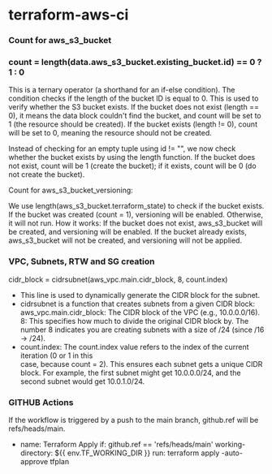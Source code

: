 # terraform-aws-ci


### Count for aws_s3_bucket ###

###   count = length(data.aws_s3_bucket.existing_bucket.id) == 0 ? 1 : 0  ###

This is a ternary operator (a shorthand for an if-else condition).
The condition checks if the length of the bucket ID is equal to 0. This is used to verify whether the S3 bucket exists.
If the bucket does not exist (length == 0), it means the data block couldn't find the bucket, and count will be set to 1 (the resource should be created).
If the bucket exists (length != 0), count will be set to 0, meaning the resource should not be created.

Instead of checking for an empty tuple using id != "", we now check whether the bucket exists by using the length function. If the bucket does not exist, count will be 1 (create the bucket); if it exists, count will be 0 (do not create the bucket).

Count for aws_s3_bucket_versioning:

We use length(aws_s3_bucket.terraform_state) to check if the bucket exists. If the bucket was created (count = 1), versioning will be enabled. Otherwise, it will not run.
How it works:
If the bucket does not exist, aws_s3_bucket will be created, and versioning will be enabled.
If the bucket already exists, aws_s3_bucket will not be created, and versioning will not be applied.

### VPC, Subnets, RTW and SG creation ###

cidr_block = cidrsubnet(aws_vpc.main.cidr_block, 8, count.index)

* This line is used to dynamically generate the CIDR block for the subnet.
* cidrsubnet is a function that creates subnets from a given CIDR block:
    aws_vpc.main.cidr_block: The CIDR block of the VPC (e.g., 10.0.0.0/16).
    8: This specifies how much to divide the original CIDR block by. The number 8 indicates you are creating subnets with a size of /24 (since /16 → /24).
* count.index: The count.index value refers to the index of the current iteration (0 or 1 in this  
  case, because count = 2). This ensures each subnet gets a unique CIDR block. For example, the first subnet might get 10.0.0.0/24, and the second subnet would get 10.0.1.0/24.

### GITHUB Actions  ###
If the workflow is triggered by a push to the main branch, github.ref will be refs/heads/main.

- name: Terraform Apply
  if: github.ref == 'refs/heads/main'
  working-directory: ${{ env.TF_WORKING_DIR }}
  run: terraform apply -auto-approve tfplan